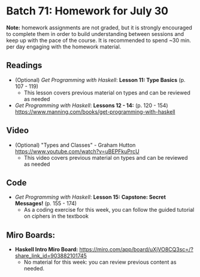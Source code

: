 # Batch 71: Homework for July 30
**Note:** homework assignments are not graded, but it is strongly encouraged to complete them in order to build understanding between sessions and keep up with the pace of the course. It is recommended to spend ~30 min. per day engaging with the homework material.

## Readings
* (Optional) *Get Programming with Haskell*: **Lesson 11: Type Basics** (p. 107 - 119)
  * This lesson covers previous material on types and can be reviewed as needed
* *Get Programming with Haskell*: **Lessons 12 - 14:** (p. 120 - 154)
https://www.manning.com/books/get-programming-with-haskell

## Video
* (Optional) "Types and Classes" - Graham Hutton https://www.youtube.com/watch?v=uBEPFkuPrcU
  * This video covers previous material on types and can be reviewed as needed

## Code
* *Get Programming with Haskell*: **Lesson 15: Capstone: Secret Messages!** (p. 155 - 174)
  * As a coding exercise for this week, you can follow the guided tutorial on ciphers in the textbook

## Miro Boards:
* **Haskell Intro Miro Board:** https://miro.com/app/board/uXjVO8CQ3sc=/?share_link_id=903882101745
  * No material for this week: you can review previous content as needed.